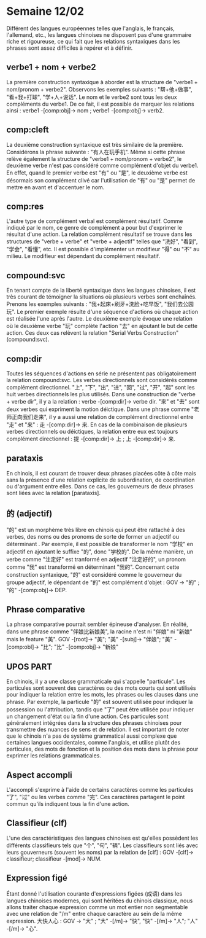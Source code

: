 # Semaine 12/02

Différent des langues européennes telles que l'anglais, le français, l'allemand, etc., les langues chinoises ne disposent pas d'une grammaire riche et rigoureuse, ce qui fait que les relations syntaxiques dans les phrases sont assez difficiles à repérer et à définir.

## verbe1 + nom + verbe2
La première construction syntaxique à aborder est la structure de "verbe1 + nom/pronom + verbe2". Observons les exemples suivants : "帮+他+做事", "看+我+打球", "学+人+说话". Le nom et le verbe2 sont tous les deux compléments du verbe1. De ce fait, il est possible de marquer les relations ainsi : verbe1 -[comp:obj]-> nom ; verbe1 -[comp:obj]-> verb2.

## comp:cleft
La deuxième construction syntaxique est très similaire de la première. Considérons la phrase suivante : "有人在玩手机". Même si cette phrase relève également la structure de "verbe1 + nom/pronom + verbe2", le deuxième verbe n'est pas considéré comme complément d'objet du verbe1. En effet, quand le premier verbe est "有" ou "是", le deuxième verbe est désormais son complément clivé car l'utilisation de "有" ou "是" permet de mettre en avant et d'accentuer le nom. 

## comp:res
L'autre type de complément verbal est complément résultatif. Comme indiqué par le nom, ce genre de complément a pour but d'exprimer le résultat d'une action. La relation complément résultatif se trouve dans les structures de "verbe + verbe" et "verbe + adjectif" telles que "洗好", "看到", "学会", "看懂", etc. Il est possible d'implémenter un modifieur "得" ou "不" au milieu. Le modifieur est dépendant du complément résultatif. 

## compound:svc
En tenant compte de la liberté syntaxique dans les langues chinoises, il est très courant de témoigner la situations où plusieurs verbes sont enchaînés. Prenons les exemples suivants : "我+起床+刷牙+洗脸+吃早饭", "我们去公园玩". Le premier exemple résulte d'une séquence d'actions où chaque action est réalisée l'une après l'autre. Le deuxième exemple évoque une relation où le deuxième verbe "玩" complète l'action "去" en ajoutant le but de cette action. Ces deux cas relèvent la relation "Serial Verbs Construction" (compound:svc). 

## comp:dir
Toutes les séquences d'actions en série ne présentent pas obligatoirement la relation compound:svc. Les verbes directionnels sont considérés comme complément directionnel. "上", "下", "出", "进", "回", "过", "开", "起" sont les huit verbes directionnels les plus utilisés. Dans une construction de "verbe + verbe dir", il y a la relation : verbe -[comp:dir]-> verbe dir. "来" et "去" sont deux verbes qui expriment la motion déictique. Dans une phrase comme "老师正向我们走来", il y a aussi une relation de complément directionnel entre "走" et "来" : 走 -[comp:dir]-> 来. En cas de la combinaison de plusieurs verbes directionnels ou déictiques, la relation entre eux est toujours complément directionnel : 提 -[comp:dir]-> 上 ; 上 -[comp:dir]-> 来.

## parataxis
En chinois, il est courant de trouver deux phrases placées côte à côte mais sans la présence d'une relation explicite de subordination, de coordination ou d'argument entre elles. Dans ce cas, les gouverneurs de deux phrases sont liées avec la relation [parataxis].

## 的 (adjectif)
"的" est un morphème très libre en chinois qui peut être rattaché à des verbes, des noms ou des pronoms de sorte de former un adjectif ou déterminant . Par exemple, il est possible de transformer le nom "学校" en adjectif en ajoutant le suffixe "的", donc "学校的". De la même manière, un verbe comme "注定好" est tranformé en adjectif "注定好的", un pronom comme "我" est transformé en déterminant "我的". Concernant cette construction syntaxique, "的" est considéré comme le gouverneur du groupe adjectif, le dépendant de "的" est complément d'objet : GOV -> "的" ; "的" -[comp:obj]-> DEP.

## Phrase comparative
La phrase comparative pourrait sembler épineuse d'analyser. En réalité, dans une phrase comme "伴娘比新娘美", la racine n'est ni "伴娘" ni "新娘" mais le feature "美". 
GOV -[root]-> "美";
"美" -[subj]-> "伴娘";
"美" -[comp:obl]-> "比";
"比" -[comp:obj]-> "新娘"

## UPOS PART
En chinois, il y a une classe grammaticale qui s'appelle "particule". Les particules sont souvent des caractères ou des mots courts qui sont utilisés pour indiquer la relation entre les mots, les phrases ou les clauses dans une phrase.
Par exemple, la particule "的" est souvent utilisée pour indiquer la possession ou l'attribution, tandis que "了" peut être utilisée pour indiquer un changement d'état ou la fin d'une action. Ces particules sont généralement intégrées dans la structure des phrases chinoises pour transmettre des nuances de sens et de relation.
Il est important de noter que le chinois n'a pas de système grammatical aussi complexe que certaines langues occidentales, comme l'anglais, et utilise plutôt des particules, des mots de fonction et la position des mots dans la phrase pour exprimer les relations grammaticales.

## Aspect accompli
L'accompli s'exprime à l'aide de certains caractères comme les particules "了", "过" ou les verbes comme "完". Ces caractères partagent le point commun qu'ils indiquent tous la fin d'une action.

## Classifieur (clf)
L'une des caractéristiques des langues chinoises est qu'elles possèdent les différents classifieurs tels que "个", "句", "辆". Les classifieurs sont liés avec leurs gouverneurs (souvent les noms) par la relation de [clf] : GOV -[clf]-> classifieur; classifieur -[mod]-> NUM.

## Expression figé
Étant donné l'utilisation courante d'expressions figées (成语) dans les langues chinoises modernes, qui sont héritées du chinois classique, nous allons traiter chaque expression comme un mot entier non segmentable avec une relation de "/m" entre chaque caractère au sein de la même expression.
大快人心 : GOV -> "大" ; "大" -[/m]-> "快", "快" -[/m]-> "人"; "人" -[/m]-> "心".